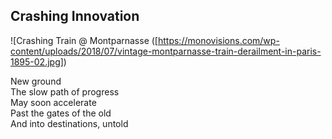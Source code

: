 ## Crashing Innovation

![Crashing Train @ Montparnasse ([https://monovisions.com/wp-content/uploads/2018/07/vintage-montparnasse-train-derailment-in-paris-1895-02.jpg])
 
  <p> New ground <br>
  The slow path of progress <br>
  May soon accelerate <br>
  Past the gates of the old <br>
  And into destinations, untold <br>

